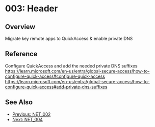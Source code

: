 ﻿# 003: Header
## Overview
Migrate key remote apps to QuickAccess & enable private DNS

## Reference
Configure QuickAccess and add the needed private DNS suffixes  https://learn.microsoft.com/en-us/entra/global-secure-access/how-to-configure-quick-access#configure-quick-access  https://learn.microsoft.com/en-us/entra/global-secure-access/how-to-configure-quick-access#add-private-dns-suffixes

## See Also
- [Previous: NET_002](NET_002.md)
- [Next: NET_004](NET_004.md)
